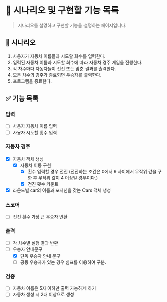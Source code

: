 # 📝 시나리오 및 구현할 기능 목록

> 시나리오를 설명하고 구현할 기능을 설명하는 페이지입니다.
>

## 📕 시나리오

1. 사용자가 자동차 이름들과 시도할 회수를 입력한다.
2. 입력된 자동차 이름과 시도할 회수에 따라 자동차 경주 게임을 진행한다.
3. 각 차수마다 자동차들이 전진 또는 멈춘 결과를 출력한다.
4. 모든 차수의 경주가 종료되면 우승자를 출력한다.
5. 프로그램을 종료한다.

## ✅ 기능 목록

### 입력

- [ ]  사용자 자동차 이름 입력
- [ ]  사용자 시도할 횟수 입력

### 자동차 경주

- [x]  자동차 객체 생성
    - [x]  자동차 이동 구현
        - [x]  횟수 입력할 경우 전진 (전진하는 조건은 0에서 9 사이에서 무작위 값을 구한 후 무작위 값이 4 이상일 경우이다.)
        - [x]  전진 횟수 카운트
- [x] 라운드별 car의 이름과 포지션을 갖는 Cars 객체 생성

### 스코어

- [ ]  전진 횟수 가장 큰 우승자 반환

### 출력

- [ ]  각 차수별 실행 결과 반환
- [ ] 우승자 안내문구
    - [x]  단독 우승자 안내 문구
    - [ ]  공동 우승자가 있는 경우 쉼표를 이용하여 구분.

### 검증

- [ ]  자동차 이름은 5자 이하만 출력 가능하게 하기
- [ ]  자동차 생성 시 2대 이상으로 생성
